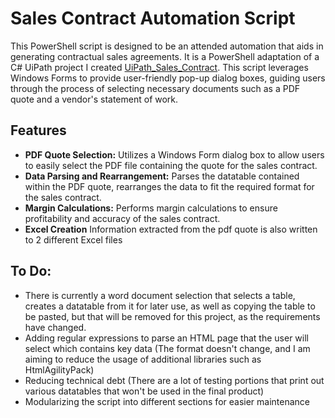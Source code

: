 # Sales Contract Automation Script

This PowerShell script is designed to be an attended automation that aids in generating contractual sales agreements.
It is a PowerShell adaptation of a C# UiPath project I created [UiPath_Sales_Contract](https://github.com/SCoyle100/UiPath_Sales_Contract). 
This script leverages Windows Forms to provide user-friendly pop-up dialog boxes, guiding users through the process of selecting necessary documents such as a PDF quote and a vendor's statement of work.

## **Features**

- **PDF Quote Selection:** Utilizes a Windows Form dialog box to allow users to easily select the PDF file containing the quote for the sales contract.
- **Data Parsing and Rearrangement:** Parses the datatable contained within the PDF quote, rearranges the data to fit the required format for the sales contract.
- **Margin Calculations:** Performs margin calculations to ensure profitability and accuracy of the sales contract.
- **Excel Creation** Information extracted from the pdf quote is also written to 2 different Excel files
  

## To Do:
- There is currently a word document selection that selects a table, creates a datatable from it for later use, as well as copying the table to be pasted, but that will be removed for this project, as the requirements have changed.
- Adding regular expressions to parse an HTML page that the user will select which contains key data (The format doesn't change, and I am aiming to reduce the usage of additional libraries such as HtmlAgilityPack)
- Reducing technical debt (There are a lot of testing portions that print out various datatables that won't be used in the final product)
- Modularizing the script into different sections for easier maintenance  


